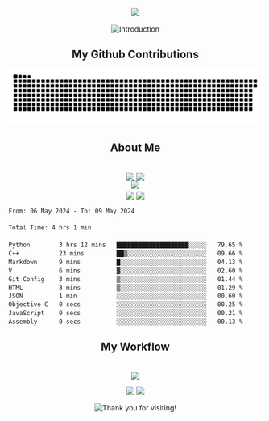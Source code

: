 
<!-- 头部图 -->
<p align="center">
<img src="https://capsule-render.vercel.app/api?type=waving&color=timeGradient&height=250&&section=header&text=Hi!%20I%20am%20yzlevol.&fontSize=50&fontAlign=50&fontAlignY=30&desc=-.-&descAlign=50&descSize=30&descAlignY=60&animation=twinkling" />
</p>

<!-- https://github.com/yzlevol/readme-typing-svg -->
<p align="center">
<picture>
  <source media="(prefers-color-scheme: dark)" srcset="https://readme-typing-svg.demolab.com?font=Fira+Code&duration=2000&pause=200&color=FFFFFFFF&vCenter=true&multiline=true&random=false&width=600&height=150&lines=Hi!+Welcome+to+my+GitHub+page.;I+am+a+sophomore+student++at+Tongji+University%2C;majoring+in+Computer+Science.&repeat=true" >
  <source media="(prefers-color-scheme: light)" srcset="https://readme-typing-svg.demolab.com?font=Fira+Code&duration=2000&pause=200&color=000000FF&vCenter=true&multiline=true&random=false&width=600&height=150&lines=Hi!+Welcome+to+my+GitHub+page.;I+am+a+sophomore+student++at+Tongji+University%2C;majoring+in+Computer+Science.&repeat=true" >
  <img alt="Introduction" src="" >
</picture>
</p>

<!-- 贡献 -->

## <div align="center">My Github Contributions</div>

<p align="center">
<picture>
  <source media="(prefers-color-scheme: dark)" srcset="https://raw.githubusercontent.com/yzlevol/yzlevol/output/github-contribution-grid-snake-dark.svg">
  <source media="(prefers-color-scheme: light)" srcset="https://raw.githubusercontent.com/yzlevol/yzlevol/output/github-contribution-grid-snake.svg">
  <img alt="github contribution grid snake animation" src="https://raw.githubusercontent.com/yzlevol/yzlevol/output/github-contribution-grid-snake.svg">
</picture>
</p>

<!--<div align="center">About Me</div> -->

## <div align="center">About Me</div>

<p align="center">
<br/>
<!-- https://github.com/anuraghazra/github-readme-stats -->
<img align="center" height="162" src="https://github-readme-stats.vercel.app/api?username=yzlevol&theme=tokyonight&show_icons=true&hide_border=true" />
<!-- https://github.com/DenverCoder1/github-readme-streak-stats -->
<img align="center" height="162" src="https://streak-stats.demolab.com?user=yzlevol&theme=tokyonight&date_format=%5BY.%5Dn.j&hide_border=true" />
<br/>
<!-- https://github.com/Ashutosh00710/github-readme-activity-graph -->
<img width="800" src="https://github-readme-activity-graph.vercel.app/graph?username=yzlevol&theme=rogue&hide_border=true&area=true" />
<br/>
<!-- https://github.com/anuraghazra/github-readme-stats -->
<img align="center" src="https://github-readme-stats.vercel.app/api/wakatime?username=hyoung&theme=tokyonight&hide_border=true&layout=compact&langs_count=6">
<!-- https://github.com/anuraghazra/github-readme-stats -->
<img align="center" src="https://github-readme-stats.vercel.app/api/top-langs/?username=yzlevol&theme=tokyonight&hide_border=true&layout=compact&langs_count=6">
<br/>
</p>

<!--START_SECTION:waka-->

```txt
From: 06 May 2024 - To: 09 May 2024

Total Time: 4 hrs 1 min

Python        3 hrs 12 mins   ████████████████████░░░░░   79.65 %
C++           23 mins         ██▒░░░░░░░░░░░░░░░░░░░░░░   09.66 %
Markdown      9 mins          █░░░░░░░░░░░░░░░░░░░░░░░░   04.13 %
V             6 mins          ▓░░░░░░░░░░░░░░░░░░░░░░░░   02.60 %
Git Config    3 mins          ▒░░░░░░░░░░░░░░░░░░░░░░░░   01.44 %
HTML          3 mins          ▒░░░░░░░░░░░░░░░░░░░░░░░░   01.29 %
JSON          1 min           ░░░░░░░░░░░░░░░░░░░░░░░░░   00.60 %
Objective-C   0 secs          ░░░░░░░░░░░░░░░░░░░░░░░░░   00.25 %
JavaScript    0 secs          ░░░░░░░░░░░░░░░░░░░░░░░░░   00.21 %
Assembly      0 secs          ░░░░░░░░░░░░░░░░░░░░░░░░░   00.13 %
```

<!--END_SECTION:waka-->

<!-- https://github.com/tandpfun/skill-icons -->
## <div align="center">My Workflow</div>

<p align="center">
<br/>
<img align="center" src="https://skillicons.dev/icons?i=py,c,cpp,md,latex,matlab,windows,docker,vscode,visualstudio,pycharm&theme=light" />
<br/>
</p>

<!-- https://github.com/badges/shields -->
<p align="center">
<a href="https://github.com/yzlevol"><img src="https://img.shields.io/badge/GitHub-yzlevol-blue?logo=github" /></a>
<a href="mailto:hyoungyan@outlook.com"><img src="https://img.shields.io/badge/email-hyoungyan@outlook.com-red?logo=outlook" /></a>
</p>

<!-- https://github.com/kyechan99/capsule-render -->
<p align="center">
<picture>
  <source media="(prefers-color-scheme: dark)" srcset="https://readme-typing-svg.demolab.com?font=Sedan+SC&size=28&duration=2000&pause=200&color=FFFFFFFF&center=true&vCenter=true&repeat=true&random=false&width=435&lines=Thank+you+for+visiting+!" >
  <source media="(prefers-color-scheme: light)" srcset="https://readme-typing-svg.demolab.com?font=Sedan+SC&size=28&duration=2000&pause=200&color=000000FF&center=true&vCenter=true&repeat=true&random=false&width=435&lines=Thank+you+for+visiting+!" >
  <img alt="Thank you for visiting!" src="" >
</picture>
</p>
